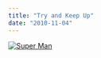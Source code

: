```yaml
---
title: "Try and Keep Up"
date: "2010-11-04"
---
```


[![](http://nickfoden.files.wordpress.com/2010/11/super-man.gif "Super Man")](http://nickfoden.files.wordpress.com/2010/11/super-man.gif)
